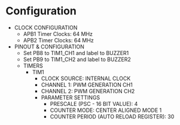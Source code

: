 # Configuration

- CLOCK CONFIGURATION
  - APB1 Timer Clocks: 64 MHz
  - APB2 Timer Clocks: 64 MHz
- PINOUT & CONFIGURATION
  - Set PB8 to TIM1_CH1 and label to BUZZER1
  - Set PB9 to TIM1_CH2 and label to BUZZER2
  - TIMERS
    - TIM1
      - CLOCK SOURCE: INTERNAL CLOCK
      - CHANNEL 1: PWM GENERATION CH1
      - CHANNEL 2: PWM GENERATION CH2
      - PARAMETER SETTINGS
        - PRESCALE (PSC - 16 BIT VALUE): 4
        - COUNTER MODE: CENTER ALIGNED MODE 1
        - COUNTER PERIOD (AUTO RELOAD REGISTER): 30
